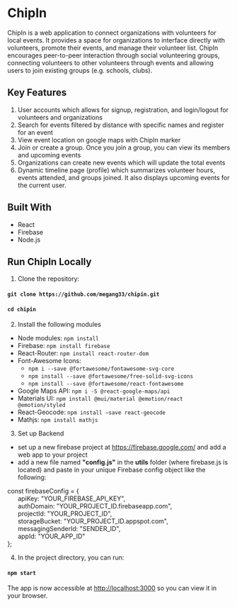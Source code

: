 # ChipIn

ChipIn is a web application to connect organizations with volunteers for local events. It provides a space for organizations to interface directly with volunteers, promote their events, and manage their volunteer list. ChipIn encourages peer-to-peer interaction through social volunteering groups, connecting volunteers to other volunteers through events and allowing users to join existing groups (e.g. schools, clubs).

## Key Features
1. User accounts which allows for signup, registration, and login/logout for volunteers and organizations
2. Search for events filtered by distance with specific names and register for an event
3. View event location on google maps with ChipIn marker
4. Join or create a group. Once you join a group, you can view its members and upcoming events
5. Organizations can create new events which will update the total events
6. Dynamic timeline page (profile) which summarizes volunteer hours, events attended, and groups joined. It also displays upcoming events for the current user.

## Built With
 - React
 - Firebase
 - Node.js

## Run ChipIn Locally
1. Clone the repository: 
#### `git clone https://github.com/megang33/chipin.git`
#### `cd chipin`
2. Install the following modules
- Node modules: `npm install`
- Firebase: `npm install firebase`
- React-Router: `npm install react-router-dom`
- Font-Awesome Icons:
  - `npm i --save @fortawesome/fontawesome-svg-core`
  - `npm install --save @fortawesome/free-solid-svg-icons`
  - `npm install --save @fortawesome/react-fontawesome`
- Google Maps API: `npm i -S @react-google-maps/api`
- Materials UI: `npm install @mui/material @emotion/react @emotion/styled`
- React-Geocode: `npm install —save react-geocode`
- Mathjs: `npm install mathjs`

3. Set up Backend
- set up a new firebase project at https://firebase.google.com/ and add a web app to your project
- add a new file named **"config.js"** in the **utils** folder (where firebase.js is located) and paste in your unique Firebase config object like the following:

const firebaseConfig = {<br/>
&nbsp;&nbsp;&nbsp;&nbsp;&nbsp;&nbsp;apiKey: "YOUR_FIREBASE_API_KEY",<br/>
&nbsp;&nbsp;&nbsp;&nbsp;&nbsp;&nbsp;authDomain: "YOUR_PROJECT_ID.firebaseapp.com",<br/>
&nbsp;&nbsp;&nbsp;&nbsp;&nbsp;&nbsp;projectId: "YOUR_PROJECT_ID",<br/>
&nbsp;&nbsp;&nbsp;&nbsp;&nbsp;&nbsp;storageBucket: "YOUR_PROJECT_ID.appspot.com",<br/>
&nbsp;&nbsp;&nbsp;&nbsp;&nbsp;&nbsp;messagingSenderId: "SENDER_ID",<br/>
&nbsp;&nbsp;&nbsp;&nbsp;&nbsp;&nbsp;appId: "YOUR_APP_ID"<br/>
};

4. In the project directory, you can run:
#### `npm start`
The app is now accessible at [http://localhost:3000](http://localhost:3000) so you can view it in your browser.
